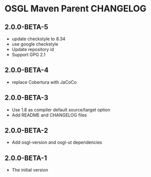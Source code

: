 # OSGL Maven Parent CHANGELOG

## 2.0.0-BETA-5

* update checkstyle to 8.34
* use google checkstyle
* Update repository id
* Support GPG 2.1

## 2.0.0-BETA-4

* replace Cobertura with JaCoCo

## 2.0.0-BETA-3

* Use 1.8 as compiler default source/target option
* Add README and CHANGELOG files

## 2.0.0-BETA-2

* Add osgl-version and osgl-ut dependencies


## 2.0.0-BETA-1

* The initial version 
